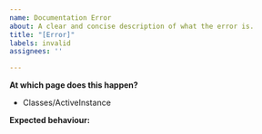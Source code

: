 ```yaml
---
name: Documentation Error
about: A clear and concise description of what the error is.
title: "[Error]"
labels: invalid
assignees: ''

---
```


**At which page does this happen?**
- Classes/ActiveInstance

**Expected behaviour:**
